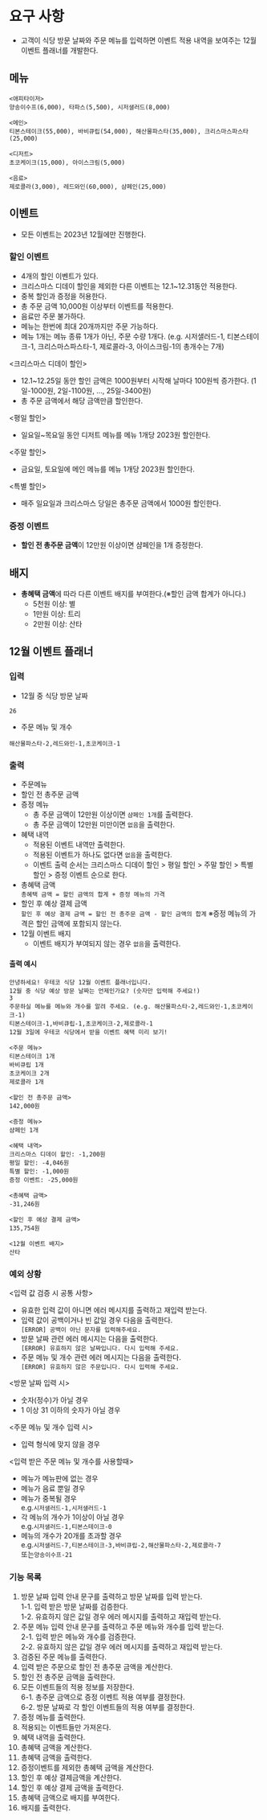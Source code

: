 # 요구 사항
- 고객이 식당 방문 날짜와 주문 메뉴를 입력하면 이벤트 적용 내역을 보여주는 12월 이벤트 플래너를 개발한다.
## 메뉴
```
<애피타이저>
양송이수프(6,000), 타파스(5,500), 시저샐러드(8,000)

<메인>
티본스테이크(55,000), 바비큐립(54,000), 해산물파스타(35,000), 크리스마스파스타(25,000)

<디저트>
초코케이크(15,000), 아이스크림(5,000)

<음료>
제로콜라(3,000), 레드와인(60,000), 샴페인(25,000)
```

## 이벤트
- 모든 이벤트는 2023년 12월에만 진행한다.

### 할인 이벤트
- 4개의 할인 이벤트가 있다.
- 크리스마스 디데이 할인을 제외한 다른 이벤트는 12.1~12.31동안 적용한다.
- 중복 할인과 증정을 허용한다.
- 총 주문 금액 10,000원 이상부터 이벤트를 적용한다.
- 음료만 주문 불가하다.
- 메뉴는 한번에 최대 20개까지만 주문 가능하다.
- 메뉴 1개는 메뉴 종류 1개가 아닌, 주문 수량 1개다.
  (e.g. 시저샐러드-1, 티본스테이크-1, 크리스마스파스타-1, 제로콜라-3, 아이스크림-1의 총개수는 7개)

<크리스마스 디데이 할인>
- 12.1~12.25일 동안 할인 금액은 1000원부터 시작해 날마다 100원씩 증가한다. (1일-1000원, 2일-1100원, ..., 25일-3400원)
- 총 주문 금액에서 해당 금액만큼 할인한다.

<평일 할인>
- 일요일~목요일 동안 디저트 메뉴를 메뉴 1개당 2023원 할인한다.

<주말 할인>
- 금요일, 토요일에 메인 메뉴를 메뉴 1개당 2023원 할인한다.

<특별 할인>
- 매주 일요일과 크리스마스 당일은 총주문 금액에서 1000원 할인한다.

### 증정 이벤트
- **할인 전 총주문 금액**이 12만원 이상이면 샴페인을 1개 증정한다.

## 배지
- **총혜택 금액**에 따라 다른 이벤트 배지를 부여한다.(※할인 금액 합계가 아니다.)
    - 5천원 이상: 별
    - 1만원 이상: 트리
    - 2만원 이상: 산타

## 12월 이벤트 플래너

### 입력
- 12월 중 식당 방문 날짜
```
26
```

- 주문 메뉴 및 개수
```
해산물파스타-2,레드와인-1,초코케이크-1
```

### 출력
- 주문메뉴
- 할인 전 총주문 금액
- 증정 메뉴
  - 총 주문 금액이 12만원 이상이면 `샴페인 1개`를 출력한다.
  - 총 주문 금액이 12만원 미만이면 `없음`을 출력한다.
- 혜택 내역
    - 적용된 이벤트 내역만 출력한다.
    - 적용된 이벤트가 하나도 없다면 `없음`을 출력한다.
    - 이벤트 출력 순서는 크리스마스 디데이 할인 > 평일 할인 > 주말 할인 > 특별 할인 > 증정 이벤트 순으로 한다.
- 총혜택 금액<br>
  `총혜택 금액 = 할인 금액의 합계 + 증정 메뉴의 가격`
- 할인 후 예상 결제 금액<br>
  `할인 후 예상 결제 금액 = 할인 전 총주문 금액 - 할인 금액의 합계`
  ※증정 메뉴의 가격은 할인 금액에 포함되지 않는다.
- 12월 이벤트 배지
    - 이벤트 배지가 부여되지 않는 경우 `없음`을 출력한다.

#### 출력 예시
```
안녕하세요! 우테코 식당 12월 이벤트 플래너입니다.
12월 중 식당 예상 방문 날짜는 언제인가요? (숫자만 입력해 주세요!)
3
주문하실 메뉴를 메뉴와 개수를 알려 주세요. (e.g. 해산물파스타-2,레드와인-1,초코케이크-1)
티본스테이크-1,바비큐립-1,초코케이크-2,제로콜라-1
12월 3일에 우테코 식당에서 받을 이벤트 혜택 미리 보기!
 
<주문 메뉴>
티본스테이크 1개
바비큐립 1개
초코케이크 2개
제로콜라 1개
 
<할인 전 총주문 금액>
142,000원
 
<증정 메뉴>
샴페인 1개
 
<혜택 내역>
크리스마스 디데이 할인: -1,200원
평일 할인: -4,046원
특별 할인: -1,000원
증정 이벤트: -25,000원
 
<총혜택 금액>
-31,246원
 
<할인 후 예상 결제 금액>
135,754원
 
<12월 이벤트 배지>
산타
```

### 예외 상황

<입력 값 검증 시 공통 사항>
- 유효한 입력 값이 아니면 에러 메시지를 출력하고 재입력 받는다.
- 입력 값이 공백이거나 빈 값일 경우 다음을 출력한다.<br>`[ERROR] 공백이 아닌 문자를 입력해주세요.`
- 방문 날짜 관련 에러 메시지는 다음을 출력한다.<br>`[ERROR] 유효하지 않은 날짜입니다. 다시 입력해 주세요.`
- 주문 메뉴 및 개수 관련 에러 메시지는 다음을 출력한다.<br>`[ERROR] 유효하지 않은 주문입니다. 다시 입력해 주세요.`

<방문 날짜 입력 시>
- 숫자(정수)가 아닐 경우
- 1 이상 31 이하의 숫자가 아닐 경우

<주문 메뉴 및 개수 입력 시>
- 입력 형식에 맞지 않을 경우

<입력 받은 주문 메뉴 및 개수를 사용할때>
- 메뉴가 메뉴판에 없는 경우
- 메뉴가 음료 뿐일 경우
- 메뉴가 중복될 경우<br>e.g.`시저샐러드-1,시저샐러드-1`
- 각 메뉴의 개수가 1이상이 아닐 경우<br>e.g.`시저샐러드-1,티본스테이크-0`
- 메뉴의 개수가 20개를 초과할 경우<br>e.g.`시저샐러드-7,티본스테이크-3,바비큐립-2,해산물파스타-2,제로콜라-7`<br>또는`양송이수프-21`

### 기능 목록
1. 방문 날짜 입력 안내 문구를 출력하고 방문 날짜를 입력 받는다.<br>
    1-1. 입력 받은 방문 날짜를 검증한다.<br>
    1-2. 유효하지 않은 값일 경우 에러 메시지를 출력하고 재입력 받는다.
2. 주문 메뉴 입력 안내 문구를 출력하고 주문 메뉴와 개수를 입력 받는다.<br>
    2-1. 입력 받은 메뉴와 개수를 검증한다.<br>
    2-2. 유효하지 않은 값일 경우 에러 메시지를 출력하고 재입력 받는다.
3. 검증된 주문 메뉴를 출력한다.
4. 입력 받은 주문으로 할인 전 총주문 금액을 계산한다.
5. 할인 전 총주문 금액을 출력한다. 
6. 모든 이벤트들의 적용 정보를 저장한다.<br>
    6-1. 총주문 금액으로 증정 이벤트 적용 여부를 결정한다.<br>
    6-2. 방문 날짜로 각 할인 이벤트들의 적용 여부를 결정한다.<br>
7. 증정 메뉴를 출력한다.
8. 적용되는 이벤트들만 가져온다.
9. 혜택 내역을 출력한다.
10. 총혜택 금액을 계산한다.
11. 총혜택 금액을 출력한다.
12. 증정이벤트를 제외한 총혜택 금액을 계산한다.
13. 할인 후 예상 결제금액을 계산한다.
14. 할인 후 예상 결제 금액을 출력한다.
15. 총혜택 금액으로 배지를 부여한다.
16. 배지를 출력한다.